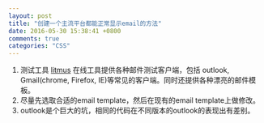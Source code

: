 ```yaml
---
layout: post
title: "创建一个主流平台都能正常显示email的方法"
date: 2016-05-30 15:38:41 +0800
comments: true
categories: "CSS"
---
```


1. 测试工具 [litmus](https://litmus.com/) 在线工具提供各种邮件测试客户端，包括 outlook, Gmail(chrome, Firefox, IE)等常见的客户端。同时还提供各种漂亮的邮件模板。
2. 尽量先选取合适的email template，然后在现有的email template上做修改。
3. outlook是个巨大的坑，相同的代码在不同版本的outlook的表现出有差别。
